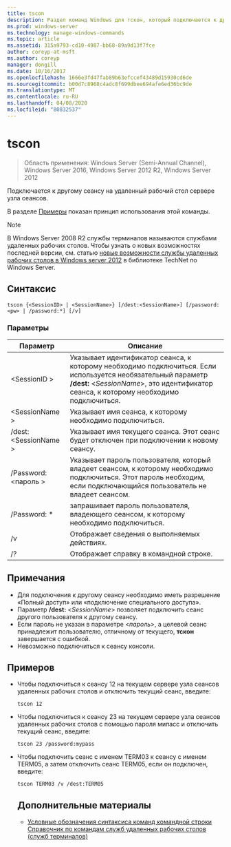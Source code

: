 ```yaml
---
title: tscon
description: Раздел команд Windows для тскон, который подключается к другому сеансу на сервере узла сеансов удаленный рабочий стол.
ms.prod: windows-server
ms.technology: manage-windows-commands
ms.topic: article
ms.assetid: 315a9793-cd10-4987-bb68-89a9d13f7fce
author: coreyp-at-msft
ms.author: coreyp
manager: dongill
ms.date: 10/16/2017
ms.openlocfilehash: 1666e3fd47fab89b63efccef43489d15930cd6de
ms.sourcegitcommit: b00d7c8968c4adc8f699dbee694afe6ed36bc9de
ms.translationtype: MT
ms.contentlocale: ru-RU
ms.lasthandoff: 04/08/2020
ms.locfileid: "80832537"
---
```

# <a name="tscon"></a>tscon

>Область применения: Windows Server (Semi-Annual Channel), Windows Server 2016, Windows Server 2012 R2, Windows Server 2012

Подключается к другому сеансу на удаленный рабочий стол сервере узла сеансов.  

В разделе [Примеры](#BKMK_examples) показан принцип использования этой команды.  

> [!NOTE]  
> В Windows Server 2008 R2 службы терминалов называются службами удаленных рабочих столов. Чтобы узнать о новых возможностях последней версии, см. статью [новые возможности службы удаленных рабочих столов в Windows server 2012](https://technet.microsoft.com/library/hh831527) в библиотеке TechNet по Windows Server.  

## <a name="syntax"></a>Синтаксис  
```  
tscon {<SessionID> | <SessionName>} [/dest:<SessionName>] [/password:<pw> | /password:*] [/v]  
```  
### <a name="parameters"></a>Параметры  

|Параметр|Описание|  
|-------|--------|  
|\<SessionID >|Указывает идентификатор сеанса, к которому необходимо подключиться. Если используется необязательный параметр **/dest:** <*SessionName*>, это идентификатор сеанса, к которому необходимо подключиться.|  
|\<SessionName >|Указывает имя сеанса, к которому необходимо подключиться.|  
|/dest:\<SessionName >|Указывает имя текущего сеанса. Этот сеанс будет отключен при подключении к новому сеансу.|  
|/Password:\<пароль >|Указывает пароль пользователя, который владеет сеансом, к которому необходимо подключиться. Этот пароль необходим, если подключающийся пользователь не владеет сеансом.|  
|/Password: *|запрашивает пароль пользователя, владеющего сеансом, к которому необходимо подключиться.|  
|/v|Отображает сведения о выполняемых действиях.|  
|/?|Отображает справку в командной строке.|  

## <a name="remarks"></a>Примечания  
-   Для подключения к другому сеансу необходимо иметь разрешение «Полный доступ» или «подключение специального доступа».  
-   Параметр **/dest:** <*SessionName*> позволяет подключить сеанс другого пользователя к другому сеансу.  
-   Если пароль не указан в параметре <*пароль*>, а целевой сеанс принадлежит пользователю, отличному от текущего, **тскон** завершается с ошибкой.  
-   Невозможно подключиться к сеансу консоли.  

## <a name="examples"></a><a name=BKMK_examples></a>Примеров  
- Чтобы подключиться к сеансу 12 на текущем сервере узла сеансов удаленных рабочих столов и отключить текущий сеанс, введите:  
  ```  
  tscon 12  
  ```  
- Чтобы подключиться к сеансу 23 на текущем сервере узла сеансов удаленных рабочих столов с помощью пароля мипасс и отключить текущий сеанс, введите:  
  ```  
  tscon 23 /password:mypass  
  ```  
- Чтобы подключить сеанс с именем TERM03 к сеансу с именем TERM05, а затем отключить сеанс TERM05, если он подключен, введите:  
  ```  
  tscon TERM03 /v /dest:TERM05  
  ```  
  ## <a name="additional-references"></a>Дополнительные материалы  
  - [Условные обозначения синтаксиса команд командной строки](command-line-syntax-key.md)  
  [Справочник по командам служб удаленных рабочих столов (служб терминалов)](remote-desktop-services-terminal-services-command-reference.md)  
